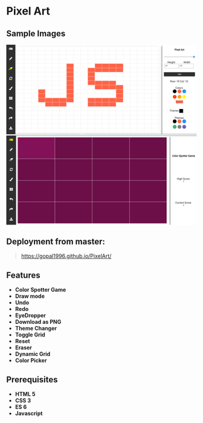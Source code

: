 # Pixel Art

## Sample Images
![Pixel art](./screenshot/PixelArt.png)
![Color Spotter](./screenshot/ColorSpotterGame.png)

## Deployment from master:
>   https://gopal1996.github.io/PixelArt/

## Features

* **Color Spotter Game**
* **Draw mode**
* **Undo**
* **Redo**
* **EyeDropper**
* **Download as PNG**
* **Theme Changer**
* **Toggle Grid**
* **Reset**
* **Eraser**
* **Dynamic Grid**
* **Color Picker**

## Prerequisites

* **HTML 5**
* **CSS 3**
* **ES 6**
* **Javascript**